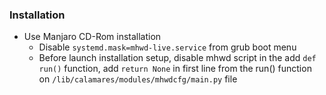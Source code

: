 ### Installation
 * Use Manjaro CD-Rom installation
    *  Disable ```systemd.mask=mhwd-live.service``` from grub boot menu
    *  Before launch installation setup, disable mhwd script in the add ```def run()``` function, add ```return None``` in first line from the run() function on ```/lib/calamares/modules/mhwdcfg/main.py``` file

